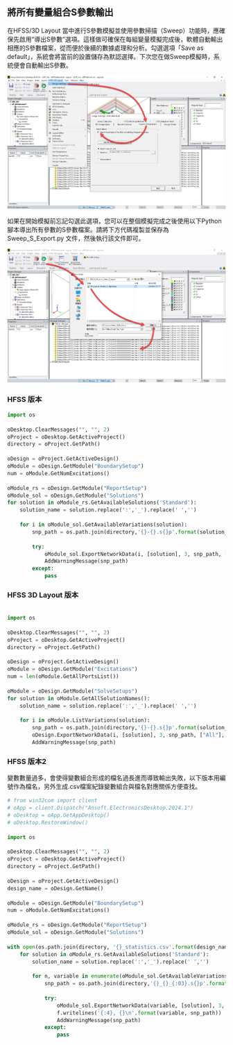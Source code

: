 將所有變量組合S參數輸出
---

在HFSS/3D Layout 當中進行S參數模擬並使用參數掃描（Sweep）功能時，應確保先啟用“導出S參數”選項。這樣做可確保在每組變量模擬完成後，軟體自動輸出相應的S參數檔案，從而便於後續的數據處理和分析。勾選選項「Save as default」，系統會將當前的設置儲存為默認選擇。下次您在做Sweep模擬時，系統便會自動輸出S參數。

![2024-04-19_13-03-36](/assets/2024-04-19_13-03-36_bz0hzjytz.png)

如果在開始模擬前忘記勾選此選項，您可以在整個模擬完成之後使用以下Python腳本導出所有參數的S參數檔案。請將下方代碼複製並保存為 Sweep_S_Export.py 文件，然後執行該文件即可。

![2024-04-19_12-55-07](/assets/2024-04-19_12-55-07.png)

### HFSS 版本

```python
import os

oDesktop.ClearMessages("", "", 2)
oProject = oDesktop.GetActiveProject()
directory = oProject.GetPath()

oDesign = oProject.GetActiveDesign()
oModule = oDesign.GetModule("BoundarySetup")
num = oModule.GetNumExcitations()

oModule_rs = oDesign.GetModule("ReportSetup")
oModule_sol = oDesign.GetModule("Solutions")
for solution in oModule_rs.GetAvailableSolutions('Standard'):
    solution_name = solution.replace(':','_').replace(' ','')
    
    for i in oModule_sol.GetAvailableVariations(solution):
        snp_path = os.path.join(directory,'{}-{}.s{}p'.format(solution_name, i, num))
        
        try:
            oModule_sol.ExportNetworkData(i, [solution], 3, snp_path, ["All"], True, 50, "S", -1, 0, 15, True, True, False)
            AddWarningMessage(snp_path)
        except:
            pass

```


### HFSS 3D Layout 版本

```python

import os

oDesktop.ClearMessages("", "", 2)
oProject = oDesktop.GetActiveProject()
directory = oProject.GetPath()

oDesign = oProject.GetActiveDesign()
oModule = oDesign.GetModule("Excitations")
num = len(oModule.GetAllPortsList())

oModule = oDesign.GetModule("SolveSetups")
for solution in oModule.GetAllSolutionNames():
    solution_name = solution.replace(':','_').replace(' ','')
    
    for i in oModule.ListVariations(solution):
        snp_path = os.path.join(directory,'{}-{}.s{}p'.format(solution_name, i, num))
        oDesign.ExportNetworkData(i, [solution], 3, snp_path, ["All"], True, 50, "S", -1, 0, 15, True, True, False)
        AddWarningMessage(snp_path)
```

### HFSS 版本2

變數數量過多，會使得變數組合形成的檔名過長進而導致輸出失敗，以下版本用編號作為檔名，另外生成.csv檔案紀錄變數組合與檔名對應關係方便查找。

```python
# from win32com import client
# oApp = client.Dispatch("Ansoft.ElectronicsDesktop.2024.1")
# oDesktop = oApp.GetAppDesktop()
# oDesktop.RestoreWindow()

import os

oDesktop.ClearMessages("", "", 2)
oProject = oDesktop.GetActiveProject()
directory = oProject.GetPath()

oDesign = oProject.GetActiveDesign()
design_name = oDesign.GetName()

oModule = oDesign.GetModule("BoundarySetup")
num = oModule.GetNumExcitations()

oModule_rs = oDesign.GetModule("ReportSetup")
oModule_sol = oDesign.GetModule("Solutions")

with open(os.path.join(directory, '{}_statistics.csv'.format(design_name)), 'w') as f:
    for solution in oModule_rs.GetAvailableSolutions('Standard'):
        solution_name = solution.replace(':','_').replace(' ','')

        for n, variable in enumerate(oModule_sol.GetAvailableVariations(solution)):
            snp_path = os.path.join(directory,'{}_{}_{:03}.s{}p'.format(design_name, solution_name, n, num))
            
            try:
                oModule_sol.ExportNetworkData(variable, [solution], 3, snp_path, ["All"], True, 50, "S", -1, 0, 15, True, True, False)
                f.writelines('{:4}, {}\n'.format(variable, snp_path))
                AddWarningMessage(snp_path)
            except:
                pass
```


